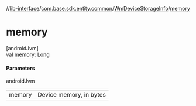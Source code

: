 //[lib-interface](../../../index.md)/[com.base.sdk.entity.common](../index.md)/[WmDeviceStorageInfo](index.md)/[memory](memory.md)

# memory

[androidJvm]\
val [memory](memory.md): [Long](https://kotlinlang.org/api/latest/jvm/stdlib/kotlin/-long/index.html)

#### Parameters

androidJvm

| | |
|---|---|
| memory | Device memory, in bytes |
